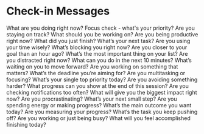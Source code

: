 # Check-in Messages

What are you doing right now?
Focus check - what's your priority?
Are you staying on track?
What should you be working on?
Are you being productive right now?
What did you just finish?
What’s your next task?
Are you using your time wisely?
What’s blocking you right now?
Are you closer to your goal than an hour ago?
What’s the most important thing on your list?
Are you distracted right now?
What can you do in the next 10 minutes?
What’s waiting on you to move forward?
Are you working on something that matters?
What’s the deadline you’re aiming for?
Are you multitasking or focusing?
What’s your single top priority today?
Are you avoiding something harder?
What progress can you show at the end of this session?
Are you checking notifications too often?
What will give you the biggest impact right now?
Are you procrastinating?
What’s your next small step?
Are you spending energy or making progress?
What’s the main outcome you want today?
Are you measuring your progress?
What’s the task you keep pushing off?
Are you working or just being busy?
What will you feel accomplished finishing today?